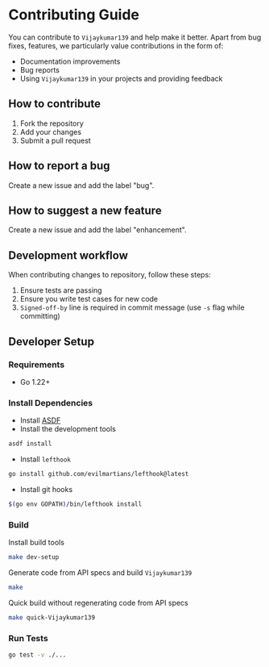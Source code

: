 

# Contributing Guide

You can contribute to `Vijaykumar139` and help make it better. Apart from bug fixes,
features, we particularly value contributions in the form of:

- Documentation improvements
- Bug reports
- Using `Vijaykumar139` in your projects and providing feedback

## How to contribute

1. Fork the repository
2. Add your changes
3. Submit a pull request

## How to report a bug

Create a new issue and add the label "bug".

## How to suggest a new feature

Create a new issue and add the label "enhancement".

## Development workflow

When contributing changes to repository, follow these steps:

1. Ensure tests are passing
2. Ensure you write test cases for new code
3. `Signed-off-by` line is required in commit message (use `-s` flag while committing)

## Developer Setup

### Requirements

* Go 1.22+

### Install Dependencies

* Install [ASDF](https://asdf-vm.com/)
* Install the development tools

```bash
asdf install
```

* Install `lefthook`

```bash
go install github.com/evilmartians/lefthook@latest
```

* Install git hooks

```bash
$(go env GOPATH)/bin/lefthook install
```

### Build

Install build tools

```bash
make dev-setup
```

Generate code from API specs and build `Vijaykumar139`

```bash
make
```

Quick build without regenerating code from API specs

```bash
make quick-Vijaykumar139
```

### Run Tests

```bash
go test -v ./...
```
